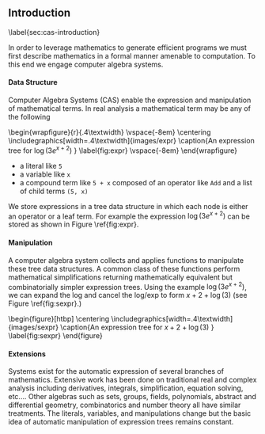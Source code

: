 
Introduction
------------

\label{sec:cas-introduction}

In order to leverage mathematics to generate efficient programs we must first describe mathematics in a formal manner amenable to computation.  To this end we engage computer algebra systems.


#### Data Structure

Computer Algebra Systems (CAS) enable the expression and manipulation of mathematical terms.  In real analysis a mathematical term may be any of the following 

\begin{wrapfigure}{r}{.4\textwidth}
\vspace{-8em}
\centering
\includegraphics[width=.4\textwidth]{images/expr}
\caption{An expression tree for $\log(3e^{x+2})$ }
\label{fig:expr}
\vspace{-8em}
\end{wrapfigure}

*   a literal like `5`
*   a variable like `x`
*   a compound term like `5 + x` composed of an operator like `Add` and a list of child terms `(5, x)`

We store expressions in a tree data structure in which each node is either an operator or a leaf term.  For example the expression $\log(3 e^{x + 2})$ can be stored as shown in Figure \ref{fig:expr}.

#### Manipulation

A computer algebra system collects and applies functions to manipulate these tree data structures.  A common class of these functions perform mathematical simplifications returning mathematically equivalent but combinatorially simpler expression trees.  Using the example $\log(3 e^{x + 2})$, we can expand the log and cancel the log/exp to form $x+2+\log(3)$ (see Figure \ref{fig:sexpr}.)

\begin{figure}[htbp]
\centering
\includegraphics[width=.4\textwidth]{images/sexpr}
\caption{An expression tree for $x + 2 + \log(3)$ }
\label{fig:sexpr}
\end{figure}

#### Extensions

Systems exist for the automatic expression of several branches of mathematics.  Extensive work has been done on traditional real and complex analysis including derivatives, integrals, simplification, equation solving, etc.... Other algebras such as sets, groups, fields, polynomials, abstract and differential geometry, combinatorics and number theory all have similar treatments.  The literals, variables, and manipulations change but the basic idea of automatic manipulation of expression trees remains constant.

